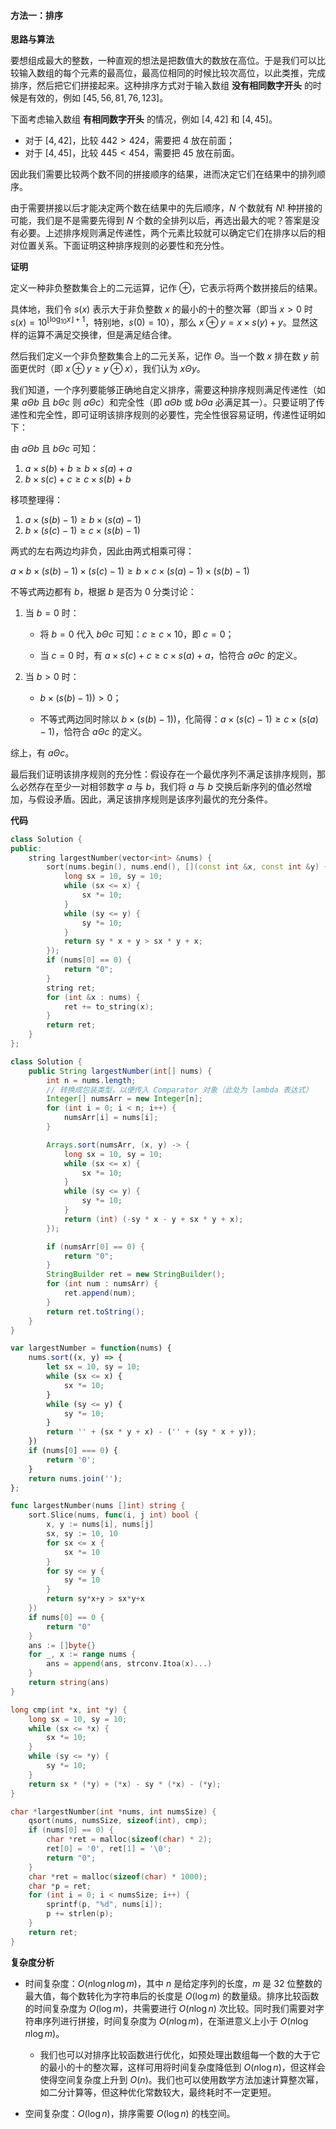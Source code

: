 #### 方法一：排序

**思路与算法**

要想组成最大的整数，一种直观的想法是把数值大的数放在高位。于是我们可以比较输入数组的每个元素的最高位，最高位相同的时候比较次高位，以此类推，完成排序，然后把它们拼接起来。这种排序方式对于输入数组 **没有相同数字开头** 的时候是有效的，例如 $[45, 56, 81, 76, 123]$。

下面考虑输入数组 **有相同数字开头** 的情况，例如 $[4,42]$ 和 $[4,45]$。

+ 对于 $[4,42]$，比较 $442 > 424$，需要把 $4$ 放在前面；
+ 对于 $[4,45]$，比较 $445 < 454$，需要把 $45$ 放在前面。

因此我们需要比较两个数不同的拼接顺序的结果，进而决定它们在结果中的排列顺序。

由于需要拼接以后才能决定两个数在结果中的先后顺序，$N$ 个数就有 $N!$ 种拼接的可能，我们是不是需要先得到 $N$ 个数的全排列以后，再选出最大的呢？答案是没有必要。上述排序规则满足传递性，两个元素比较就可以确定它们在排序以后的相对位置关系。下面证明这种排序规则的必要性和充分性。

**证明**

定义一种非负整数集合上的二元运算，记作 $\oplus$，它表示将两个数拼接后的结果。

具体地，我们令 $s(x)$ 表示大于非负整数 $x$ 的最小的十的整次幂（即当 $x>0$ 时 $s(x)=10^{\lfloor \log_{10}x\rfloor + 1}$，特别地，$s(0) = 10$），那么 $x \oplus y = x \times s(y) + y$。显然这样的运算不满足交换律，但是满足结合律。

然后我们定义一个非负整数集合上的二元关系，记作 $\Theta$。当一个数 $x$ 排在数 $y$ 前面更优时（即 $x \oplus y \geq y \oplus x$），我们认为 $x \Theta y$。

我们知道，一个序列要能够正确地自定义排序，需要这种排序规则满足传递性（如果 $a \Theta b$ 且 $b \Theta c$ 则 $a \Theta c$）和完全性（即 $a \Theta b$ 或 $b \Theta a$ 必满足其一）。只要证明了传递性和完全性，即可证明该排序规则的必要性，完全性很容易证明，传递性证明如下：

由 $a \Theta b$ 且 $b \Theta c$ 可知：

1. $a \times s(b) + b \geq b \times s(a) + a$
2. $b \times s(c) + c \geq c \times s(b) + b$

移项整理得：

1. $a \times (s(b) - 1) \geq b \times (s(a) - 1)$
2. $b \times (s(c) - 1) \geq c \times (s(b) - 1)$

两式的左右两边均非负，因此由两式相乘可得：

$a \times b \times (s(b) - 1) \times (s(c) - 1) \geq b \times c \times (s(a) - 1) \times (s(b) - 1)$

不等式两边都有 $b$，根据 $b$ 是否为 $0$ 分类讨论：

1. 当 $b = 0$ 时：

   - 将 $b = 0$ 代入 $b \Theta c$ 可知：$c \geq c \times 10$，即 $c = 0$；

   - 当 $c = 0$ 时，有 $a \times s(c) + c \geq c \times s(a) +a$，恰符合 $a \Theta c$ 的定义。

2. 当 $b > 0$ 时：

   - $b \times (s(b) - 1)) > 0$；

   - 不等式两边同时除以 $b \times (s(b) - 1))$，化简得：$a \times (s(c) - 1) \geq c \times (s(a) - 1)$，恰符合 $a \Theta c$ 的定义。

综上，有 $a \Theta c$。

最后我们证明该排序规则的充分性：假设存在一个最优序列不满足该排序规则，那么必然存在至少一对相邻数字 $a$ 与 $b$，我们将 $a$ 与 $b$ 交换后新序列的值必然增加，与假设矛盾。因此，满足该排序规则是该序列最优的充分条件。

**代码**

```C++ [sol1-C++]
class Solution {
public:
    string largestNumber(vector<int> &nums) {
        sort(nums.begin(), nums.end(), [](const int &x, const int &y) {
            long sx = 10, sy = 10;
            while (sx <= x) {
                sx *= 10;
            }
            while (sy <= y) {
                sy *= 10;
            }
            return sy * x + y > sx * y + x;
        });
        if (nums[0] == 0) {
            return "0";
        }
        string ret;
        for (int &x : nums) {
            ret += to_string(x);
        }
        return ret;
    }
};
```
```Java [sol1-Java]
class Solution {
    public String largestNumber(int[] nums) {
        int n = nums.length;
        // 转换成包装类型，以便传入 Comparator 对象（此处为 lambda 表达式）
        Integer[] numsArr = new Integer[n];
        for (int i = 0; i < n; i++) {
            numsArr[i] = nums[i];
        }

        Arrays.sort(numsArr, (x, y) -> {
            long sx = 10, sy = 10;
            while (sx <= x) {
                sx *= 10;
            }
            while (sy <= y) {
                sy *= 10;
            }
            return (int) (-sy * x - y + sx * y + x);
        });

        if (numsArr[0] == 0) {
            return "0";
        }
        StringBuilder ret = new StringBuilder();
        for (int num : numsArr) {
            ret.append(num);
        }
        return ret.toString();
    }
}
```
```JavaScript [sol1-JavaScript]
var largestNumber = function(nums) {
    nums.sort((x, y) => {
        let sx = 10, sy = 10;
        while (sx <= x) {
            sx *= 10;
        }
        while (sy <= y) {
            sy *= 10;
        }
        return '' + (sx * y + x) - ('' + (sy * x + y));
    })
    if (nums[0] === 0) {
        return '0';
    }
    return nums.join('');
};
```

```go [sol1-Golang]
func largestNumber(nums []int) string {
    sort.Slice(nums, func(i, j int) bool {
        x, y := nums[i], nums[j]
        sx, sy := 10, 10
        for sx <= x {
            sx *= 10
        }
        for sy <= y {
            sy *= 10
        }
        return sy*x+y > sx*y+x
    })
    if nums[0] == 0 {
        return "0"
    }
    ans := []byte{}
    for _, x := range nums {
        ans = append(ans, strconv.Itoa(x)...)
    }
    return string(ans)
}
```

```C [sol1-C]
long cmp(int *x, int *y) {
    long sx = 10, sy = 10;
    while (sx <= *x) {
        sx *= 10;
    }
    while (sy <= *y) {
        sy *= 10;
    }
    return sx * (*y) + (*x) - sy * (*x) - (*y);
}

char *largestNumber(int *nums, int numsSize) {
    qsort(nums, numsSize, sizeof(int), cmp);
    if (nums[0] == 0) {
        char *ret = malloc(sizeof(char) * 2);
        ret[0] = '0', ret[1] = '\0';
        return "0";
    }
    char *ret = malloc(sizeof(char) * 1000);
    char *p = ret;
    for (int i = 0; i < numsSize; i++) {
        sprintf(p, "%d", nums[i]);
        p += strlen(p);
    }
    return ret;
}
```

**复杂度分析**

- 时间复杂度：$O(n \log n \log m)$，其中 $n$ 是给定序列的长度，$m$ 是 $32$ 位整数的最大值，每个数转化为字符串后的长度是 $O(\log m)$ 的数量级。排序比较函数的时间复杂度为 $O(\log m)$，共需要进行 $O(n \log n)$ 次比较。同时我们需要对字符串序列进行拼接，时间复杂度为 $O(n \log m)$，在渐进意义上小于 $O(n \log n \log m)$。

    - 我们也可以对排序比较函数进行优化，如预处理出数组每一个数的大于它的最小的十的整次幂，这样可用将时间复杂度降低到 $O(n \log n)$，但这样会使得空间复杂度上升到 $O(n)$。我们也可以使用数学方法加速计算整次幂，如二分计算等，但这种优化常数较大，最终耗时不一定更短。

- 空间复杂度：$O(\log n)$，排序需要 $O(\log n)$ 的栈空间。
